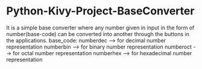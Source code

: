 # Python-Kivy-Project-BaseConverter
It is a simple base converter where any number given in input in the form of number(base-code) can be converted into another through the buttons in the applications.
base_code:
numberdec --> for decimal number representation
numberbin --> for binary number representation
numberoct --> for octal number representation
numberhex --> for hexadecimal number representation
